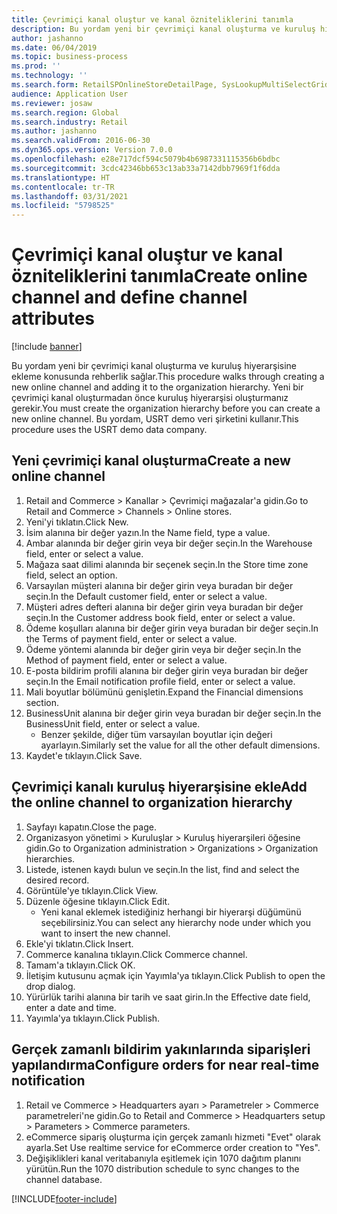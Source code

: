 ```yaml
---
title: Çevrimiçi kanal oluştur ve kanal özniteliklerini tanımla
description: Bu yordam yeni bir çevrimiçi kanal oluşturma ve kuruluş hiyerarşisine ekleme konusunda rehberlik sağlar.
author: jashanno
ms.date: 06/04/2019
ms.topic: business-process
ms.prod: ''
ms.technology: ''
ms.search.form: RetailSPOnlineStoreDetailPage, SysLookupMultiSelectGrid, DimensionLookup, OMHierarchyManager, HierarchyDesigner, OMNodeSelection, HierarchyPublishAndCloseForm
audience: Application User
ms.reviewer: josaw
ms.search.region: Global
ms.search.industry: Retail
ms.author: jashanno
ms.search.validFrom: 2016-06-30
ms.dyn365.ops.version: Version 7.0.0
ms.openlocfilehash: e28e717dcf594c5079b4b6987331115356b6bdbc
ms.sourcegitcommit: 3cdc42346bb653c13ab33a7142dbb7969f1f6dda
ms.translationtype: HT
ms.contentlocale: tr-TR
ms.lasthandoff: 03/31/2021
ms.locfileid: "5798525"
---
```

# <a name="create-online-channel-and-define-channel-attributes"></a><span data-ttu-id="2a9b6-103">Çevrimiçi kanal oluştur ve kanal özniteliklerini tanımla</span><span class="sxs-lookup"><span data-stu-id="2a9b6-103">Create online channel and define channel attributes</span></span>

[!include [banner](../includes/banner.md)]

<span data-ttu-id="2a9b6-104">Bu yordam yeni bir çevrimiçi kanal oluşturma ve kuruluş hiyerarşisine ekleme konusunda rehberlik sağlar.</span><span class="sxs-lookup"><span data-stu-id="2a9b6-104">This procedure walks through creating a new online channel and adding it to the organization hierarchy.</span></span> <span data-ttu-id="2a9b6-105">Yeni bir çevrimiçi kanal oluşturmadan önce kuruluş hiyerarşisi oluşturmanız gerekir.</span><span class="sxs-lookup"><span data-stu-id="2a9b6-105">You must create the organization hierarchy before you can create a new online channel.</span></span> <span data-ttu-id="2a9b6-106">Bu yordam, USRT demo veri şirketini kullanır.</span><span class="sxs-lookup"><span data-stu-id="2a9b6-106">This procedure uses the USRT demo data company.</span></span>


## <a name="create-a-new-online-channel"></a><span data-ttu-id="2a9b6-107">Yeni çevrimiçi kanal oluşturma</span><span class="sxs-lookup"><span data-stu-id="2a9b6-107">Create a new online channel</span></span>
1. <span data-ttu-id="2a9b6-108">Retail and Commerce > Kanallar > Çevrimiçi mağazalar'a gidin.</span><span class="sxs-lookup"><span data-stu-id="2a9b6-108">Go to Retail and Commerce > Channels > Online stores.</span></span>
2. <span data-ttu-id="2a9b6-109">Yeni'yi tıklatın.</span><span class="sxs-lookup"><span data-stu-id="2a9b6-109">Click New.</span></span>
3. <span data-ttu-id="2a9b6-110">İsim alanına bir değer yazın.</span><span class="sxs-lookup"><span data-stu-id="2a9b6-110">In the Name field, type a value.</span></span>
4. <span data-ttu-id="2a9b6-111">Ambar alanında bir değer girin veya bir değer seçin.</span><span class="sxs-lookup"><span data-stu-id="2a9b6-111">In the Warehouse field, enter or select a value.</span></span>
5. <span data-ttu-id="2a9b6-112">Mağaza saat dilimi alanında bir seçenek seçin.</span><span class="sxs-lookup"><span data-stu-id="2a9b6-112">In the Store time zone field, select an option.</span></span>
6. <span data-ttu-id="2a9b6-113">Varsayılan müşteri alanına bir değer girin veya buradan bir değer seçin.</span><span class="sxs-lookup"><span data-stu-id="2a9b6-113">In the Default customer field, enter or select a value.</span></span>
7. <span data-ttu-id="2a9b6-114">Müşteri adres defteri alanına bir değer girin veya buradan bir değer seçin.</span><span class="sxs-lookup"><span data-stu-id="2a9b6-114">In the Customer address book field, enter or select a value.</span></span>
8. <span data-ttu-id="2a9b6-115">Ödeme koşulları alanına bir değer girin veya buradan bir değer seçin.</span><span class="sxs-lookup"><span data-stu-id="2a9b6-115">In the Terms of payment field, enter or select a value.</span></span>
9. <span data-ttu-id="2a9b6-116">Ödeme yöntemi alanında bir değer girin veya bir değer seçin.</span><span class="sxs-lookup"><span data-stu-id="2a9b6-116">In the Method of payment field, enter or select a value.</span></span>
10. <span data-ttu-id="2a9b6-117">E-posta bildirim profili alanına bir değer girin veya buradan bir değer seçin.</span><span class="sxs-lookup"><span data-stu-id="2a9b6-117">In the Email notification profile field, enter or select a value.</span></span>
11. <span data-ttu-id="2a9b6-118">Mali boyutlar bölümünü genişletin.</span><span class="sxs-lookup"><span data-stu-id="2a9b6-118">Expand the Financial dimensions section.</span></span>
12. <span data-ttu-id="2a9b6-119">BusinessUnit alanına bir değer girin veya buradan bir değer seçin.</span><span class="sxs-lookup"><span data-stu-id="2a9b6-119">In the BusinessUnit field, enter or select a value.</span></span>
    * <span data-ttu-id="2a9b6-120">Benzer şekilde, diğer tüm varsayılan boyutlar için değeri ayarlayın.</span><span class="sxs-lookup"><span data-stu-id="2a9b6-120">Similarly set the value for all the other default dimensions.</span></span>  
13. <span data-ttu-id="2a9b6-121">Kaydet'e tıklayın.</span><span class="sxs-lookup"><span data-stu-id="2a9b6-121">Click Save.</span></span>

## <a name="add-the-online-channel-to-organization-hierarchy"></a><span data-ttu-id="2a9b6-122">Çevrimiçi kanalı kuruluş hiyerarşisine ekle</span><span class="sxs-lookup"><span data-stu-id="2a9b6-122">Add the online channel to organization hierarchy</span></span>
1. <span data-ttu-id="2a9b6-123">Sayfayı kapatın.</span><span class="sxs-lookup"><span data-stu-id="2a9b6-123">Close the page.</span></span>
2. <span data-ttu-id="2a9b6-124">Organizasyon yönetimi > Kuruluşlar > Kuruluş hiyerarşileri öğesine gidin.</span><span class="sxs-lookup"><span data-stu-id="2a9b6-124">Go to Organization administration > Organizations > Organization hierarchies.</span></span>
3. <span data-ttu-id="2a9b6-125">Listede, istenen kaydı bulun ve seçin.</span><span class="sxs-lookup"><span data-stu-id="2a9b6-125">In the list, find and select the desired record.</span></span>
4. <span data-ttu-id="2a9b6-126">Görüntüle'ye tıklayın.</span><span class="sxs-lookup"><span data-stu-id="2a9b6-126">Click View.</span></span>
5. <span data-ttu-id="2a9b6-127">Düzenle öğesine tıklayın.</span><span class="sxs-lookup"><span data-stu-id="2a9b6-127">Click Edit.</span></span>
    * <span data-ttu-id="2a9b6-128">Yeni kanal eklemek istediğiniz herhangi bir hiyerarşi düğümünü seçebilirsiniz.</span><span class="sxs-lookup"><span data-stu-id="2a9b6-128">You can select any hierarchy node under which you want to insert the new channel.</span></span>  
6. <span data-ttu-id="2a9b6-129">Ekle'yi tıklatın.</span><span class="sxs-lookup"><span data-stu-id="2a9b6-129">Click Insert.</span></span>
7. <span data-ttu-id="2a9b6-130">Commerce kanalına tıklayın.</span><span class="sxs-lookup"><span data-stu-id="2a9b6-130">Click Commerce channel.</span></span>
8. <span data-ttu-id="2a9b6-131">Tamam'a tıklayın.</span><span class="sxs-lookup"><span data-stu-id="2a9b6-131">Click OK.</span></span>
9. <span data-ttu-id="2a9b6-132">İletişim kutusunu açmak için Yayımla'ya tıklayın.</span><span class="sxs-lookup"><span data-stu-id="2a9b6-132">Click Publish to open the drop dialog.</span></span>
10. <span data-ttu-id="2a9b6-133">Yürürlük tarihi alanına bir tarih ve saat girin.</span><span class="sxs-lookup"><span data-stu-id="2a9b6-133">In the Effective date field, enter a date and time.</span></span>
11. <span data-ttu-id="2a9b6-134">Yayımla'ya tıklayın.</span><span class="sxs-lookup"><span data-stu-id="2a9b6-134">Click Publish.</span></span>

## <a name="configure-orders-for-near-real-time-notification"></a><span data-ttu-id="2a9b6-135">Gerçek zamanlı bildirim yakınlarında siparişleri yapılandırma</span><span class="sxs-lookup"><span data-stu-id="2a9b6-135">Configure orders for near real-time notification</span></span>
1. <span data-ttu-id="2a9b6-136">Retail ve Commerce > Headquarters ayarı > Parametreler > Commerce parametreleri'ne gidin.</span><span class="sxs-lookup"><span data-stu-id="2a9b6-136">Go to Retail and Commerce  > Headquarters setup > Parameters > Commerce parameters.</span></span>
2. <span data-ttu-id="2a9b6-137">eCommerce sipariş oluşturma için gerçek zamanlı hizmeti "Evet" olarak ayarla.</span><span class="sxs-lookup"><span data-stu-id="2a9b6-137">Set Use realtime service for eCommerce order creation to "Yes".</span></span>
3. <span data-ttu-id="2a9b6-138">Değişiklikleri kanal veritabanıyla eşitlemek için 1070 dağıtım planını yürütün.</span><span class="sxs-lookup"><span data-stu-id="2a9b6-138">Run the 1070 distribution schedule to sync changes to the channel database.</span></span> 




[!INCLUDE[footer-include](../../includes/footer-banner.md)]